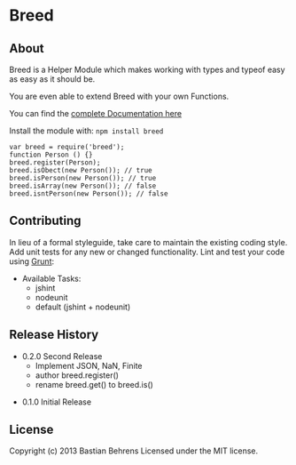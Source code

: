 # Breed

## About

Breed is a Helper Module which makes working with types and typeof easy as easy as it should be.

You are even able to extend Breed with your own Functions.

You can find the [complete Documentation here](http://hereandnow.github.com/node-breed/)


Install the module with: `npm install breed`

```
var breed = require('breed');
function Person () {}
breed.register(Person);
breed.isObect(new Person()); // true
breed.isPerson(new Person()); // true
breed.isArray(new Person()); // false
breed.isntPerson(new Person()); // false
```


## Contributing
In lieu of a formal styleguide, take care to maintain the existing coding style. Add unit tests for any new or changed functionality. Lint and test your code using [Grunt](http://gruntjs.com/):

- Available Tasks:
  - jshint
  - nodeunit
  - default (jshint + nodeunit)


## Release History

- 0.2.0 Second Release
   - Implement JSON, NaN, Finite
   - author breed.register()
   - rename breed.get() to breed.is()


* 0.1.0 Initial Release

## License
Copyright (c) 2013 Bastian Behrens
Licensed under the MIT license.
